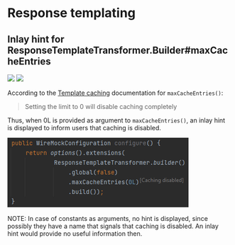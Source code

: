 # Response templating

## Inlay hint for ResponseTemplateTransformer.Builder#maxCacheEntries

![](https://img.shields.io/badge/inlayhint-orange) ![](https://img.shields.io/badge/since-0.1.0-blue)

According to the [Template caching](http://wiremock.org/docs/response-templating/#template-caching) documentation for `maxCacheEntries()`:
> Setting the limit to 0 will disable caching completely

Thus, when 0L is provided as argument to `maxCacheEntries()`, an inlay hint is displayed to inform users that caching is disabled.

![max_cache_entries_caching_disabled](assets/max_cache_entries_caching_disabled.PNG)

NOTE: In case of constants as arguments, no hint is displayed, since possibly they have a name that signals that caching is disabled.
An inlay hint would provide no useful information then.
